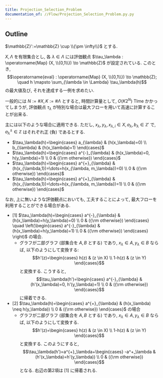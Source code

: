 ```yaml
---
title: Projection_Selection_Problem
documentation_of: //Flow/Projection_Selection_Problem.py.py
---
```


## Outline

$\mathbb{Z}':=\mathbb{Z} \cup \\{\pm \infty\\}$ とする.

$X, \Lambda$ を有限集合とし, 各 $\lambda \in \Lambda$ には評価観点 $\tau_\lambda : \operatorname{Map} (X, \\{0,1\\}) \to \mathbb{Z}$ が設定されている. このとき,
$$\operatorname{eval} : \operatorname{Map} (X, \\{0,1\\}) \to \mathbb{Z}; \quad h \mapsto \sum_{\lambda \in \Lambda} \tau_\lambda(h)$$
の最大値及び, それを達成する一例を求めたい.

一般的には $N:=\# X, K:=\# \Lambda$ とすると, 時間計算量として, $O(K 2^N)$ TIme かかってしまうが, 評価観点 $\tau_\lambda$ が特別な場合は最大フローを用いて高速に計算することが出来る.

主には以下のような場合に適用できる. ただし, $x_{\lambda}, y_{\lambda}, x_{\lambda, i} \in X, a_\lambda, b_\lambda \in \mathbb{Z}'$ で, $a_\lambda^\pm \in \mathbb{Z}$ はそれぞれ正 (負) であるとする.

* $\tau_\lambda(h)=\begin{cases} a_{\lambda} & (h(x_\lambda)=0) \\ b_{\lambda} & (h(x_\lambda)=1) \end{cases}$
* $\tau_\lambda(h)=\begin{cases} a^{-}_{\lambda} & (h(x_\lambda)=0, h(y_\lambda)=1) \\ 0 & ({\rm otherwise}) \end{cases}$
* $\tau_\lambda(h)=\begin{cases} a^{+}_{\lambda} & (h(x_{\lambda,1})=\dots=h(x_{\lambda, m_\lambda})=0) \\ 0 & ({\rm otherwise}) \end{cases}$
* $\tau_\lambda(h)=\begin{cases} a^{+}_{\lambda} & (h(x_{\lambda,1})=\dots=h(x_{\lambda, m_\lambda})=1) \\ 0 & ({\rm otherwise}) \end{cases}$

なお, 上に無いような評価観点においても, 工夫することによって, 最大フローを利用することができる場合がある.

* [1] $\tau_\lambda(h)=\begin{cases} a^{-}_{\lambda} & (h(x_\lambda)=h(y_\lambda)=0) \\ 0 & ({\rm otherwise}) \end{cases} \quad \left(\begin{cases} a^{-}_{\lambda} & (h(x_\lambda)=h(y_\lambda)=1) \\ 0 & ({\rm otherwise}) \end{cases} \right)$ の場合.
  * グラフが二部グラフ (部集合を $A,B$ とする) であり, $x_\lambda \in A, y_\lambda \in B$ ならば, 以下のようにして変換する: $$h'(z)=\begin{cases} h(z) & (z \in X) \\ 1-h(z) & (z \in Y) \end{cases}$$ と変換する.
  こうすると, $$\tau_\lambda(h')=\begin{cases} a^{-}_{\lambda} & (h'(x_\lambda)=0, h'(y_\lambda)=1) \\ 0 & ({\rm otherwise}) \end{cases}$$ に帰着できる.
* [2] $\tau_\lambda(h)=\begin{cases} a^{+}_{\lambda} & (h(x_\lambda) \neq h(y_\lambda)) \\ 0 & ({\rm otherwise}) \end{cases}$ の場合
  * グラフが二部グラフ (部集合を $A,B$ とする) であり, $x_\lambda \in A, y_\lambda \in B$ ならば, 以下のようにして変換する. $$h'(z)=\begin{cases} h(z) & (z \in X) \\ 1-h(z) & (z \in Y) \end{cases}$$ と変換する. このようにすると, $$\tau_\lambda(h')=a^{+}_\lambda+\begin{cases} -a^+_\lambda & (h'(x_\lambda)=h'(y_\lambda)) \\ 0 & ({\rm otherwise}) \end{cases}$$ となる.
  右辺の第2項は [1] に帰着される.
